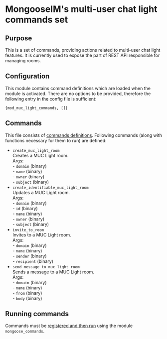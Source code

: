 # MongooseIM's multi-user chat light commands set

## Purpose
This is a set of commands, providing actions related to multi-user chat light features.
It is currently used to expose the part of REST API responsible for managing rooms.

## Configuration
This module contains command definitions which are loaded when the module is activated.
There are no options to be provided, therefore the following entry in the config file is sufficient:

```
{mod_muc_light_commands, []}
```

## Commands
This file consists of [commands definitions](mod_commands/).
Following commands (along with functions necessary for them to run) are defined:
+ `create_muc_light_room`  
Creates a MUC Light room.  
    Args:  
        - `domain` (binary)  
        - `name`  (binary)  
        - `owner` (binary)  
        - `subject` (binary)  
+ `create_identifiable_muc_light_room`  
Updates a MUC Light room.  
    Args:  
        - `domain` (binary)  
        - `id` (binary)  
        - `name` (binary)  
        - `owner` (binary)  
        - `subject` (binary)  
+ `invite_to_room`  
    Invites to a MUC Light room.  
    Args:  
        - `domain` (binary)  
        - `name` (binary)  
        - `sender` (binary)  
        - `recipient` (binary)  
+ `send_message_to_muc_light_room`  
Sends a message to a MUC Light room.  
    Args:  
        - `domain` (binary)  
        - `name` (binary)  
        - `from` (binary)  
        - `body` (binary)  

## Running commands
Commands must be [registered and then run](mod_commands/) using the module `mongoose_commands`.
